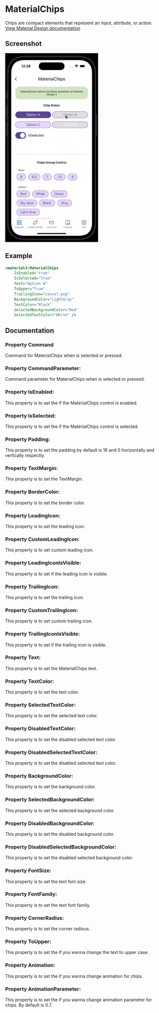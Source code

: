 # MaterialChips
Chips are compact elements that represent an input, attribute, or action.
<br/>
[View Material Design documentation](https://m3.material.io/components/chips/overview)

## Screenshot
<img src="screenshots/chips.gif" width="300">

## Example
```XML
<material3:MaterialChips 
    IsEnabled="true"
    IsSelected="True"
    Text="Option A"
    ToUpper="True"
    TrailingIcon="cancel.png"
    BackgroundColor="LightGray"
    TextColor="Black"
    SelectedBackgroundColor="Red"
    SelectedTextColor="White" />
```

## Documentation

### Property Command
Command for MaterialChips when is selected or pressed.
<br/>

### Property CommandParameter:
Command parameter for MaterialChips when is selected or pressed.
<br/>

### Property IsEnabled:
This property is to set the if the MaterialChips control is enabled.
<br/>

### Property IsSelected:
This property is to set the if the MaterialChips control is selected.
<br/>

### Property Padding:
This property is to set the padding by default is 16 and 0 horizontally and vertically respectly.
<br/>

### Property TextMargin:
This property is to set the TextMargin.
<br/>

### Property BorderColor:
This property is to set the border color.
<br/>

### Property LeadingIcon:
This property is to set the leading icon.
<br/>

### Property CustomLeadingIcon:
This property is to set custom leading icon.
<br/>

### Property LeadingIconIsVisible:
This property is to set if the leading icon is visible.
<br/>

### Property TrailingIcon:
This property is to set the trailing icon.
<br/>

### Property CustomTrailingIcon:
This property is to set custom trailing icon.
<br/>

### Property TrailingIconIsVisible:
This property is to set if the trailing icon is visible.
<br/>

### Property Text:
This property is to set the MaterialChips text.
<br/>

### Property TextColor:
This property is to set the text color.
<br/>

### Property SelectedTextColor:
This property is to set the selected text color.
<br/>

### Property DisabledTextColor:
This property is to set the disabled selected text color.
<br/>

### Property DisabledSelectedTextColor:
This property is to set the disabled selected text color.
<br/>

### Property BackgroundColor:
This property is to set the background color.
<br/>

### Property SelectedBackgroundColor:
This property is to set the selected background color.
<br/>

### Property DisabledBackgroundColor:
This property is to set the disabled background color.
<br/>

### Property DisabledSelectedBackgroundColor:
This property is to set the disabled selected background color.
<br/>

### Property FontSize:
This property is to set the text font size.
<br/>

### Property FontFamily:
This property is to set the text font family.
<br/>

### Property CornerRadius:
This property is to set the corner radious.
<br/>

### Property ToUpper:
This property is to set the if you wanna change the text to upper case.
<br/>

### Property Animation:
This property is to set the if you wanna change animation for chips.
<br/>

### Property AnimationParameter:
This property is to set the if you wanna change animation parameter for chips. By default is 0.7.
<br/>
